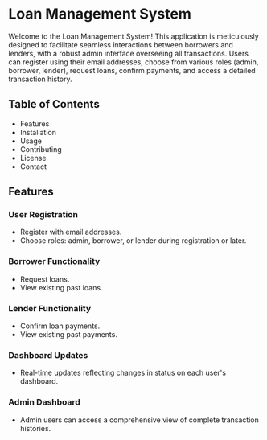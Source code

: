 # Loan Management System

Welcome to the Loan Management System! This application is meticulously designed to facilitate seamless interactions between borrowers and lenders, with a robust admin interface overseeing all transactions. Users can register using their email addresses, choose from various roles (admin, borrower, lender), request loans, confirm payments, and access a detailed transaction history.

## Table of Contents

- Features
- Installation
- Usage
- Contributing
- License
- Contact

## Features

### User Registration
- Register with email addresses.
- Choose roles: admin, borrower, or lender during registration or later.

### Borrower Functionality
- Request loans.
- View existing past loans.

### Lender Functionality
- Confirm loan payments.
- View existing past payments.

### Dashboard Updates
- Real-time updates reflecting changes in status on each user's dashboard.

### Admin Dashboard
- Admin users can access a comprehensive view of complete transaction histories.
